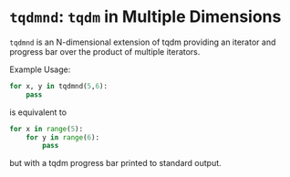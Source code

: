 # `tqdmnd`: `tqdm` in Multiple Dimensions

`tqdmnd` is an N-dimensional extension of tqdm providing an iterator and
progress bar over the product of multiple iterators.

Example Usage:
```python
for x, y in tqdmnd(5,6):
    pass
```
is equivalent to
```python
for x in range(5):
    for y in range(6):
        pass
```
but with a tqdm progress bar printed to standard output.

